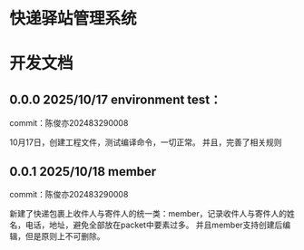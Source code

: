 # 快递驿站管理系统

# 开发文档

## 0.0.0 2025/10/17 environment test：
commit：陈俊亦202483290008

10月17日，创建工程文件，测试编译命令，一切正常。
并且，完善了相关规则

## 0.0.1 2025/10/18 member
commit：陈俊亦202483290008

新建了快递包裹上收件人与寄件人的统一类：member，记录收件人与寄件人的姓名，电话，地址，避免全部放在packet中要素过多。
并且member支持创建后编辑，但是原则上不可删除。